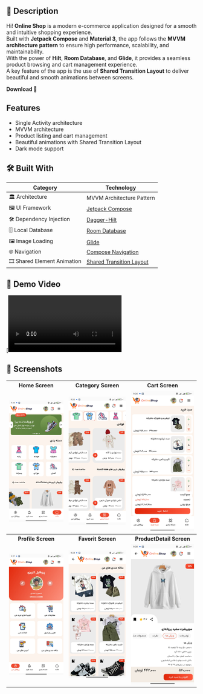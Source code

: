 ## 📜 Description  
Hi! **Online Shop** is a modern e-commerce application designed for a smooth and intuitive shopping experience.  
Built with **Jetpack Compose** and **Material 3**, the app follows the **MVVM architecture pattern** to ensure high performance, scalability, and maintainability.  
With the power of **Hilt**, **Room Database**, and **Glide**, it provides a seamless product browsing and cart management experience.  
A key feature of the app is the use of **Shared Transition Layout** to deliver beautiful and smooth animations between screens.

**Download 🚀**

<a href='https://github.com/alirezaahmadi056/shop-animation/releases/download/V1.0.0.0/app-release.apk'></a>

## Features
- Single Activity architecture  
- MVVM architecture  
- Product listing and cart management  
- Beautiful animations with Shared Transition Layout  
- Dark mode support  

## 🛠 Built With

| Category                  | Technology                     |
|---------------------------|---------------------------------|
| 🏛 Architecture            | MVVM Architecture Pattern       |
| 🖼️ UI Framework            | [Jetpack Compose](https://developer.android.com/jetpack/compose) |
| 🛠️ Dependency Injection    | [Dagger-Hilt](https://dagger.dev/hilt/) |
| 🗄️ Local Database          | [Room Database](https://developer.android.com/jetpack/androidx/releases/room) |
| 🖼️ Image Loading           | [Glide](https://github.com/bumptech/glide) |
| 🌐 Navigation              | [Compose Navigation](https://developer.android.com/jetpack/compose/navigation) |
| 🎞️ Shared Element Animation| [Shared Transition Layout](https://developer.android.com/develop/ui/compose/animation/shared-elements) |

## 🎥 Demo Video

[![Watch the Demo Video](assests/VID_20250513_104608_313.mp4)

## 📱 Screenshots
<table style="width:100%">
  <tr>
    <th>Home Screen</th>
    <th>Category Screen</th> 
    <th>Cart Screen</th> 
  </tr>
  <tr>
    <td><img src="assests/home.jpg" width=240/></td> 
    <td><img src="assests/category.jpg" width=240/></td>
    <td><img src="assests/cart.jpg" width=240/></td>
  </tr>
  <tr>
    <th>Profile Screen</th>
    <th>Favorit Screen</th> 
    <th>ProductDetail Screen</th> 
  </tr>
  <tr>
    <td><img src="assests/profile.jpg" width=240/></td> 
    <td><img src="assests/favorite.jpg" width=240/></td>
    <td><img src="assests/productDetail.jpg" width=240/></td>
  </tr>
</table>
